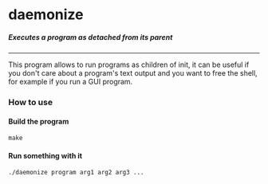 # daemonize
##### Executes a program as detached from its parent

----

This program allows to run programs as children of init,
it can be useful if you don't care about a program's text output
and you want to free the shell, for example if you run a GUI program.

### How to use

#### Build the program

`make`

#### Run something with it

`./daemonize program arg1 arg2 arg3 ...`

